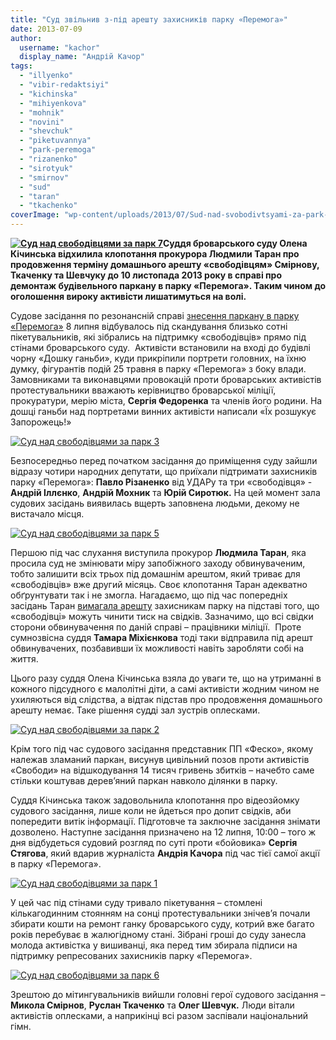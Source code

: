 ```yaml
---
title: "Суд звільнив з-під арешту захисників парку «Перемога»"
date: 2013-07-09
author: 
  username: "kachor"
  display_name: "Андрій Качор"
tags: 
  - "illyenko"
  - "vibir-redaktsiyi"
  - "kichinska"
  - "mihiyenkova"
  - "mohnik"
  - "novini"
  - "shevchuk"
  - "piketuvannya"
  - "park-peremoga"
  - "rizanenko"
  - "sirotyuk"
  - "smirnov"
  - "sud"
  - "taran"
  - "tkachenko"
coverImage: "wp-content/uploads/2013/07/Sud-nad-svobodivtsyami-za-park-31.jpg"
---
```


**[![Суд над свободівцями за парк 7](https://mpz.brovary.org/wp-content/uploads/2013/07/Sud-nad-svobodivtsyami-za-park-7.jpg)](https://mpz.brovary.org/wp-content/uploads/2013/07/Sud-nad-svobodivtsyami-za-park-7.jpg)Суддя броварського суду Олена Кічинська відхилила клопотання прокурора Людмили Таран про продовження терміну домашнього арешту «свободівцям» Смірнову, Ткаченку та Шевчуку до 10 листопада 2013 року в справі про демонтаж будівельного паркану в парку «Перемога». Таким чином до оголошення вироку активісти лишатимуться на волі.**

Судове засідання по резонансній справі [знесення паркану в парку «Перемога»](https://mpz.brovary.org/krivavi-sutichki-vidbulis-u-brovarah-mizh-meshkantsyami-ta-zabudovnikami-tsentralnogo-parku/) 8 липня відбувалось під скандування близько сотні пікетувальників, які зібрались на підтримку «свободівців» прямо під стінами броварського суду.  Активісти встановили на вході до будівлі чорну «Дошку ганьби», куди прикріпили портрети головних, на їхню думку, фігурантів подій 25 травня в парку «Перемога» з боку влади. Замовниками та виконавцями провокацій проти броварських активістів протестувальники вважають керівництво броварської міліції, прокуратури, мерію міста, **Сергія Федоренка** та членів його родини. На дошці ганьби над портретами винних активісти написали «Їх розшукує Запорожець!»

[![Суд над свободівцями за парк 3](https://mpz.brovary.org/wp-content/uploads/2013/07/Sud-nad-svobodivtsyami-za-park-3.jpg)](https://mpz.brovary.org/wp-content/uploads/2013/07/Sud-nad-svobodivtsyami-za-park-3.jpg)

Безпосередньо перед початком засідання до приміщення суду зайшли відразу чотири народних депутати, що приїхали підтримати захисників парку «Перемога»: **Павло Різаненко** від УДАРу та три «свободівця» - **Андрій Іллєнко**, **Андрій Мохник** та **Юрій Сиротюк.** На цей момент зала судових засідань виявилась вщерть заповнена людьми, декому не вистачало місця.

[![Суд над свободівцями за парк 5](https://mpz.brovary.org/wp-content/uploads/2013/07/Sud-nad-svobodivtsyami-za-park-5.jpg)](https://mpz.brovary.org/wp-content/uploads/2013/07/Sud-nad-svobodivtsyami-za-park-5.jpg)

Першою під час слухання виступила прокурор **Людмила Таран**, яка просила суд не змінювати міру запобіжного заходу обвинуваченим, тобто залишити всіх трьох під домашнім арештом, який триває для «свободівців» вже другий місяць. Своє клопотання Таран адекватно обґрунтувати так і не змогла. Нагадаємо, що під час попередніх засідань Таран [вимагала арешту](https://mpz.brovary.org/sud-posadiv-troh-brovarskih-svobodivtsiv-pid-domashniy-aresht/) захисникам парку на підставі того, що «свободівці» можуть чинити тиск на свідків. Зазначимо, що всі свідки сторони обвинувачення по даній справі – працівники міліції.  Проте сумнозвісна суддя **Тамара Міхієнкова** тоді таки відправила під арешт обвинувачених, позбавивши їх можливості навіть заробляти собі на життя.

Цього разу суддя Олена Кічинська взяла до уваги те, що на утриманні в кожного підсудного є малолітні діти, а самі активісти жодним чином не ухиляються від слідства, а відтак підстав про продовження домашнього арешту немає. Таке рішення судді зал зустрів оплесками.

[![Суд над свободівцями за парк 2](https://mpz.brovary.org/wp-content/uploads/2013/07/Sud-nad-svobodivtsyami-za-park-2.jpg)](https://mpz.brovary.org/wp-content/uploads/2013/07/Sud-nad-svobodivtsyami-za-park-2.jpg)

Крім того під час судового засідання представник ПП «Феско», якому належав зламаний паркан, висунув цивільний позов проти активістів «Свободи» на відшкодування 14 тисяч гривень збитків – начебто саме стільки коштував дерев’яний паркан навколо ділянки в парку.

Суддя Кічинська також задовольнила клопотання про відеозйомку судового засідання, лише коли не йдеться про допит свідків, аби попередити витік інформації. Підготовче та заключне засідання знімати дозволено. Наступне засідання призначено на 12 липня, 10:00 – того ж дня відбудеться судовий розгляд по суті проти «бойовика» **Сергія Стягова**, який вдарив журналіста **Андрія Качора** під час тієї самої акції в парку «Перемога».

[![Суд над свободівцями за парк 1](https://mpz.brovary.org/wp-content/uploads/2013/07/Sud-nad-svobodivtsyami-za-park-1.jpg)](https://mpz.brovary.org/wp-content/uploads/2013/07/Sud-nad-svobodivtsyami-za-park-1.jpg)

У цей час під стінами суду тривало пікетування – стомлені кількагодинним стоянням на сонці протестувальники знічев’я почали збирати кошти на ремонт ганку броварського суду, котрий вже багато років перебуває в жалюгідному стані. Зібрані гроші до суду занесла молода активістка у вишиванці, яка перед тим збирала підписи на підтримку репресованих захисників парку «Перемога».

[![Суд над свободівцями за парк 6](https://mpz.brovary.org/wp-content/uploads/2013/07/Sud-nad-svobodivtsyami-za-park-6.jpg)](https://mpz.brovary.org/wp-content/uploads/2013/07/Sud-nad-svobodivtsyami-za-park-6.jpg)

Зрештою до мітингувальників вийшли головні герої судового засідання – **Микола Смірнов**, **Руслан Ткаченко** та **Олег Шевчук.** Люди вітали активістів оплесками, а наприкінці всі разом заспівали національний гімн.
